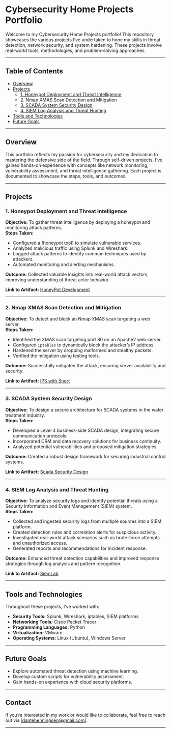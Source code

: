 # Cybersecurity Home Projects Portfolio

Welcome to my Cybersecurity Home Projects portfolio! This repository showcases the various projects I’ve undertaken to hone my skills in threat detection, network security, and system hardening. These projects involve real-world tools, methodologies, and problem-solving approaches.

---

## Table of Contents
- [Overview](#overview)
- [Projects](#projects)
  - [1. Honeypot Deployment and Threat Intelligence](#1-honeypot-deployment-and-threat-intelligence)
  - [2. Nmap XMAS Scan Detection and Mitigation](#2-nmap-xmas-scan-detection-and-mitigation)
  - [3. SCADA System Security Design](#3-scada-system-security-design)
  - [4. SIEM Log Analysis and Threat Hunting](#4-siem-log-analysis-and-threat-hunting)
- [Tools and Technologies](#tools-and-technologies)
- [Future Goals](#future-goals)

---

## Overview

This portfolio reflects my passion for cybersecurity and my dedication to mastering the defensive side of the field. Through self-driven projects, I’ve gained hands-on experience with concepts like network monitoring, vulnerability assessment, and threat intelligence gathering. Each project is documented to showcase the steps, tools, and outcomes.

---

## Projects

### 1. Honeypot Deployment and Threat Intelligence

**Objective:** To gather threat intelligence by deploying a honeypot and monitoring attack patterns.  
**Steps Taken:**
- Configured a [honeypot tool] to simulate vulnerable services.
- Analyzed malicious traffic using Splunk and Wireshark.
- Logged attack patterns to identify common techniques used by attackers.
- Automated monitoring and alerting mechanisms.

**Outcome:** Collected valuable insights into real-world attack vectors, improving understanding of threat actor behavior.

**Link to Artifact:** [HoneyPot Development](https://github.com/VernonXTA/Simple-SSH-HoneyPot)

---

### 2. Nmap XMAS Scan Detection and Mitigation

**Objective:** To detect and block an Nmap XMAS scan targeting a web server.  
**Steps Taken:**
- Identified the XMAS scan targeting port 80 on an Apache2 web server.
- Configured `iptables` to dynamically block the attacker’s IP address.
- Hardened the server by dropping malformed and stealthy packets.
- Verified the mitigation using testing tools.

**Outcome:** Successfully mitigated the attack, ensuring server availability and security.

**Link to Artifact:** [IPS with Snort](https://github.com/VernonXTA/UbuntuIDS)

---

### 3. SCADA System Security Design

**Objective:** To design a secure architecture for SCADA systems in the water treatment industry.  
**Steps Taken:**
- Developed a Level 4 business-side SCADA design, integrating secure communication protocols.
- Incorporated CRM and data recovery solutions for business continuity.
- Analyzed potential vulnerabilities and proposed mitigation strategies.

**Outcome:** Created a robust design framework for securing industrial control systems.

**Link to Artifact:** [Scada Security Design](https://github.com/VernonXTA/SCADA-System-Security-Design)

---

### 4. SIEM Log Analysis and Threat Hunting

**Objective:** To analyze security logs and identify potential threats using a Security Information and Event Management (SIEM) system.  
**Steps Taken:**
- Collected and ingested security logs from multiple sources into a SIEM platform.
- Created detection rules and correlation alerts for suspicious activity.
- Investigated real-world attack scenarios such as brute-force attempts and unauthorized access.
- Generated reports and recommendations for incident response.

**Outcome:** Enhanced threat detection capabilities and improved response strategies through log analysis and pattern recognition.

**Link to Artifact:** [SiemLab](https://github.com/VernonXTA/SIEM-Lab)

---

## Tools and Technologies

Throughout these projects, I’ve worked with:
- **Security Tools:** Splunk, Wireshark, iptables, SIEM platforms
- **Networking Tools:** Cisco Packet Tracer
- **Programming Languages:** Python
- **Virtualization:** VMware
- **Operating Systems:** Linux (Ubuntu), Windows Server

---

## Future Goals

- Explore automated threat detection using machine learning.
- Develop custom scripts for vulnerability assessment.
- Gain hands-on experience with cloud security platforms.

---

## Contact

If you’re interested in my work or would like to collaborate, feel free to reach out via [dantehenningsen@gmail.com].

---
